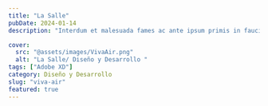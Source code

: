 ```yaml
---
title: "La Salle"
pubDate: 2024-01-14
description: "Interdum et malesuada fames ac ante ipsum primis in faucibus. Fusce tincidun."

cover:
  src: "@assets/images/VivaAir.png"
  alt: "La Salle/ Diseño y Desarrollo "
tags: ["Adobe XD"]
category: Diseño y Desarrollo
slug: "viva-air"
featured: true
---
```

